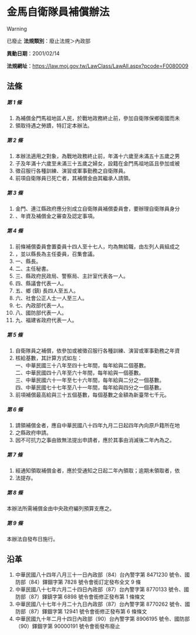 # 金馬自衛隊員補償辦法


> [!WARNING]
> 已廢止
**法規類別**：廢止法規＞內政部

**異動日期**：2001/02/14  

**法規網址**：https://law.moj.gov.tw/LawClass/LawAll.aspx?pcode=F0080009



## 法條
##### 第 1 條
1. 為補償金門馬祖地區人民，於戰地政務終止前，參加自衛隊保鄉衛國而未
1. 領取待遇之勞蹟，特訂定本辦法。

##### 第 2 條
1. 本辦法適用之對象，為戰地政務終止前，年滿十六歲至未滿五十五歲之男
1. 子及年滿十六歲至未滿三十五歲之婦女，設籍在金門馬祖地區且參加或被
1. 徵召服行各種訓練、演習或軍事勤務之自衛隊員。
1. 前項自衛隊員已死亡者，其補償金由其繼承人請領。

##### 第 3 條
1. 金門、連江縣政府應分別成立自衛隊員補償委員會，要辦理自衛隊員身分
1. 、年資及補償金之審查及認定事項。

##### 第 4 條
1. 前條補償委員會置委員十四人至十七人，均為無給職，由左列人員組成之
1. ，並以縣長為主任委員，召集會議。
1. 一、縣長。
1. 二、主任秘書。
1. 三、縣政府民政局、警察局、主計室代表各一人。
1. 四、縣議會代表一人。
1. 五、鄉 (鎮) 長四人至五人。
1. 六、社會公正人士一人至三人。
1. 七、內政部代表一人。
1. 八、國防部代表一人。
1. 九、福建省政府代表一人。

##### 第 5 條
1. 自衛隊員之補償，依參加或被徵召服行各種訓練、演習或軍事勤務之年資
1. 核給基數，其計算方式如左：  
一、中華民國三十八年至四十七年間，每年給與二個基數。  
二、中華民國四十八年至六十年間，每年給與一個基數。  
三、中華民國六十一年至七十六年間，每年給與二分之一個基數。  
四、中華民國七十七年至八十一年間，每年給與四分之一個基數。
1. 前項補償最高給與三十五個基數，每個基數之金額為新臺幣七千元。

##### 第 6 條
1. 請領補償金者，應自中華民國八十四年九月二日起四年內向原戶籍所在地
1. 之縣政府申請。
1. 因不可抗力之事由致無法提出申請者，應於其事由消滅後二年內為之。

##### 第 7 條
1. 經通知領取補償金者，應於受通知之日起二年內領取；逾期未領取者，依
1. 法提存。

##### 第 8 條
本辦法所需補償金由中央政府編列預算支應之。

##### 第 9 條
本辦法自發布日施行。

## 沿革
1. 中華民國八十四年八月三十一日內政部（84）台內警字第 8471230  號令、國防部（84）鐸錮字第 7828 號令會銜訂定發布全文 9  條
1. 中華民國八十七年六月二十四日內政部（87）台內警字第 8770133  號令、國防部（87）鐸鎮字第 6898 號令會銜修正發布第 1  條條文
1. 中華民國八十七年十月二十九日內政部（87）台內警字第 8770262  號令、國防部（87）鐸錮字第 12941  號令會銜修正發布第 6  條條文
1. 中華民國九十年二月十四日內政部（90）台內警字第 8906195  號令、國防部（90）鐸錮字第 90000191 號令會銜發布廢止
